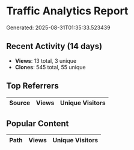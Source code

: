 # Traffic Analytics Report

Generated: 2025-08-31T01:35:33.523439

## Recent Activity (14 days)

- **Views**: 13 total, 3 unique
- **Clones**: 545 total, 55 unique

## Top Referrers

| Source | Views | Unique Visitors |
|--------|-------|-----------------|

## Popular Content

| Path | Views | Unique Visitors |
|------|-------|------------------|
